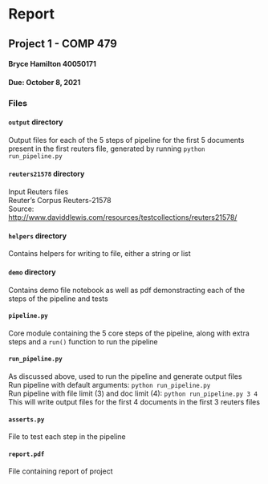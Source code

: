 # Report
## Project 1 - COMP 479
#### Bryce Hamilton 40050171
#### Due: October 8, 2021

### Files

#### `output` directory
Output files for each of the 5 steps of pipeline for the first 5 documents present in the first reuters file, generated by running `python run_pipeline.py`

#### `reuters21578` directory
Input Reuters files  
Reuter’s Corpus Reuters-21578  
Source: http://www.daviddlewis.com/resources/testcollections/reuters21578/

#### `helpers` directory
Contains helpers for writing to file, either a string or list

#### `demo` directory
Contains demo file notebook as well as pdf demonstracting each of the steps of the pipeline and tests

#### `pipeline.py`
Core module containing the 5 core steps of the pipeline, along with extra steps and a `run()` function to run the pipeline

#### `run_pipeline.py`
As discussed above, used to run the pipeline and generate output files  
Run pipeline with default arguments: `python run_pipeline.py`  
Run pipeline with file limit (3) and doc limit (4): `python run_pipeline.py 3 4`  
This will write output files for the first 4 documents in the first 3 reuters files

#### `asserts.py`
File to test each step in the pipeline

#### `report.pdf`
File containing report of project
